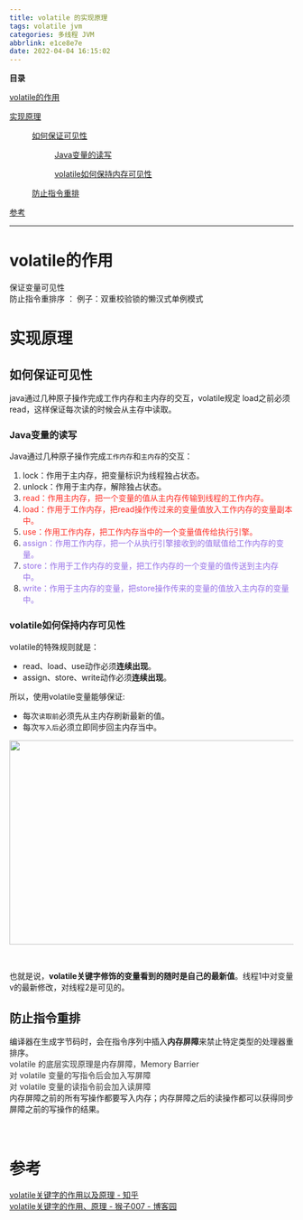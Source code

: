 ```yaml
---
title: volatile 的实现原理
tags: volatile jvm
categories: 多线程 JVM
abbrlink: e1ce8e7e
date: 2022-04-04 16:15:02
---
```


<!--more-->

<p id="main-toc"><strong>目录</strong></p>

<p id="volatile%E7%9A%84%E4%BD%9C%E7%94%A8-toc" style="margin-left:0px;"><a href="#volatile%E7%9A%84%E4%BD%9C%E7%94%A8">volatile的作用</a></p>

<p id="%E5%AE%9E%E7%8E%B0%E5%8E%9F%E7%90%86-toc" style="margin-left:0px;"><a href="#%E5%AE%9E%E7%8E%B0%E5%8E%9F%E7%90%86">实现原理</a></p>

<p id="%E5%A6%82%E4%BD%95%E4%BF%9D%E8%AF%81%E5%8F%AF%E8%A7%81%E6%80%A7-toc" style="margin-left:40px;"><a href="#%E5%A6%82%E4%BD%95%E4%BF%9D%E8%AF%81%E5%8F%AF%E8%A7%81%E6%80%A7">如何保证可见性</a></p>

<p id="Java%E5%8F%98%E9%87%8F%E7%9A%84%E8%AF%BB%E5%86%99-toc" style="margin-left:80px;"><a href="#Java%E5%8F%98%E9%87%8F%E7%9A%84%E8%AF%BB%E5%86%99">Java变量的读写</a></p>

<p id="volatile%E5%A6%82%E4%BD%95%E4%BF%9D%E6%8C%81%E5%86%85%E5%AD%98%E5%8F%AF%E8%A7%81%E6%80%A7-toc" style="margin-left:80px;"><a href="#volatile%E5%A6%82%E4%BD%95%E4%BF%9D%E6%8C%81%E5%86%85%E5%AD%98%E5%8F%AF%E8%A7%81%E6%80%A7">volatile如何保持内存可见性</a></p>

<p id="%E9%98%B2%E6%AD%A2%E6%8C%87%E4%BB%A4%E9%87%8D%E6%8E%92-toc" style="margin-left:40px;"><a href="#%E9%98%B2%E6%AD%A2%E6%8C%87%E4%BB%A4%E9%87%8D%E6%8E%92">防止指令重排</a></p>

<p id="%E5%8F%82%E8%80%83-toc" style="margin-left:0px;"><a href="#%E5%8F%82%E8%80%83">参考</a></p>

<hr id="hr-toc" /><p></p>

<h1 id="volatile%E7%9A%84%E4%BD%9C%E7%94%A8">volatile的作用</h1>

<div>保证变量可见性</div>

<div>防止指令重排序 ： 例子：双重校验锁的懒汉式单例模式</div>

<div></div>

<div></div>

<div></div>

<h1 id="%E5%AE%9E%E7%8E%B0%E5%8E%9F%E7%90%86">实现原理</h1>

<h2 id="%E5%A6%82%E4%BD%95%E4%BF%9D%E8%AF%81%E5%8F%AF%E8%A7%81%E6%80%A7">如何保证可见性</h2>

<p>java通过几种原子操作完成工作内存和主内存的交互，volatile规定 load之前必须read，这样保证每次读的时候会从主存中读取。</p>

<div>
<h3 id="Java%E5%8F%98%E9%87%8F%E7%9A%84%E8%AF%BB%E5%86%99"><strong>Java变量的读写</strong></h3>

<p>Java通过几种原子操作完成<code>工作内存</code>和<code>主内存</code>的交互：</p>

<ol><li>lock：作用于主内存，把变量标识为线程独占状态。</li>
	<li>unlock：作用于主内存，解除独占状态。</li>
	<li><span style="color:#fe2c24;">read：作用主内存，把一个变量的值从主内存传输到线程的工作内存。</span></li>
	<li><span style="color:#fe2c24;">load：作用于工作内存，把read操作传过来的变量值放入工作内存的变量副本中。</span></li>
	<li><span style="color:#fe2c24;">use：作用工作内存，把工作内存当中的一个变量值传给执行引擎。</span></li>
	<li><span style="color:#956fe7;">assign：作用工作内存，把一个从执行引擎接收到的值赋值给工作内存的变量。</span></li>
	<li><span style="color:#956fe7;">store：作用于工作内存的变量，把工作内存的一个变量的值传送到主内存中。</span></li>
	<li><span style="color:#956fe7;">write：作用于主内存的变量，把store操作传来的变量的值放入主内存的变量中。</span></li>
</ol><h3 id="volatile%E5%A6%82%E4%BD%95%E4%BF%9D%E6%8C%81%E5%86%85%E5%AD%98%E5%8F%AF%E8%A7%81%E6%80%A7"><strong>volatile如何保持内存可见性</strong></h3>

<p>volatile的特殊规则就是：</p>

<ul><li>read、load、use动作必须<strong>连续出现</strong>。</li>
	<li>assign、store、write动作必须<strong>连续出现</strong>。</li>
</ul><p>所以，使用volatile变量能够保证:</p>

<ul><li>每次<code>读取前</code>必须先从主内存刷新最新的值。</li>
	<li>每次<code>写入后</code>必须立即同步回主内存当中。</li>
</ul><p><img alt="" height="362" src="https://img-blog.csdnimg.cn/1b6180ba4ee941cba56dec35927221bd.png?x-oss-process=image/watermark,type_d3F5LXplbmhlaQ,shadow_50,text_Q1NETiBAdHJpZ2dlcjMzMw==,size_20,color_FFFFFF,t_70,g_se,x_16" width="734" /></p>

<p> </p>

<p>也就是说，<strong>volatile关键字修饰的变量看到的随时是自己的最新值</strong>。线程1中对变量v的最新修改，对线程2是可见的。</p>
</div>

<div></div>

<div>
<h2 id="%E9%98%B2%E6%AD%A2%E6%8C%87%E4%BB%A4%E9%87%8D%E6%8E%92"><strong>防止指令重排</strong></h2>
</div>

<div>编译器在生成字节码时，会在指令序列中插入<strong>内存屏障</strong>来禁止特定类型的处理器重排序。</div>

<div><span style="color:#333333;">volatile </span><span style="color:#333333;">的底层实现原理是内存屏障，</span><span style="color:#333333;">Memory Barrier</span></div>

<div></div>

<div><span style="color:#333333;">对</span><span style="color:#333333;"> volatile </span><span style="color:#333333;">变量的写指令后会加入写屏障 </span></div>

<div><span style="color:#333333;">对</span><span style="color:#333333;"> volatile </span><span style="color:#333333;">变量的读指令前会加入读屏障 </span></div>

<div></div>

<div>内存屏障之前的所有写操作都要写入内存；内存屏障之后的读操作都可以获得同步屏障之前的写操作的结果。</div>

<div><br />
 </div>

<div></div>

<h1 id="%E5%8F%82%E8%80%83">参考</h1>

<div><a data-link-icon="https://csdnimg.cn/release/blog_editor_html/release2.0.8/ckeditor/plugins/CsdnLink/icons/icon-default.png?t=M276" data-link-title="volatile关键字的作用以及原理 - 知乎" href="https://zhuanlan.zhihu.com/p/151289085" title="volatile关键字的作用以及原理 - 知乎">volatile关键字的作用以及原理 - 知乎</a></div>

<div><a data-link-icon="https://csdnimg.cn/release/blog_editor_html/release2.0.8/ckeditor/plugins/CsdnLink/icons/icon-default.png?t=M276" data-link-title="volatile关键字的作用、原理 - 猴子007 - 博客园" href="https://www.cnblogs.com/monkeysayhi/p/7654460.html" title="volatile关键字的作用、原理 - 猴子007 - 博客园">volatile关键字的作用、原理 - 猴子007 - 博客园</a></div>

<p></p>

